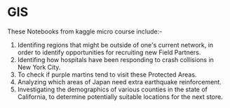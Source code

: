 # GIS

These Notebooks from kaggle micro course include:-
1. Identifing regions that might be outside of one's current network, in order to identify opportunities for recruiting new Field Partners.
2. Identifing how hospitals have been responding to crash collisions in New York City.
3. To check if purple martins tend to visit these Protected Areas.
4. Analyzing which areas of Japan need extra earthquake reinforcement.
5. Investigating the demographics of various counties in the state of California, to determine potentially suitable locations for the next store.
